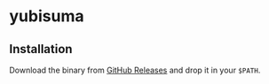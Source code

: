 # yubisuma

## Installation

Download the binary from [GitHub Releases](https://github.com/k-tokitoh/yubisuma/releases) and drop it in your `$PATH`.
